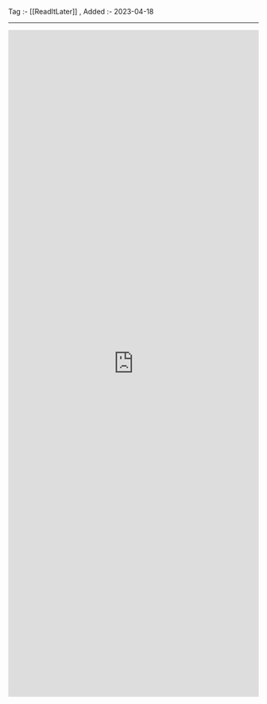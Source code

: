 Tag :- [[ReadItLater]] , 
Added :- 2023-04-18

-----
<iframe src="https://www.linkedin.com/embed/feed/update/urn:li:share:7053640684301369344" height="1341" width="504" frameborder="0" allowfullscreen="" title="Embedded post"></iframe>